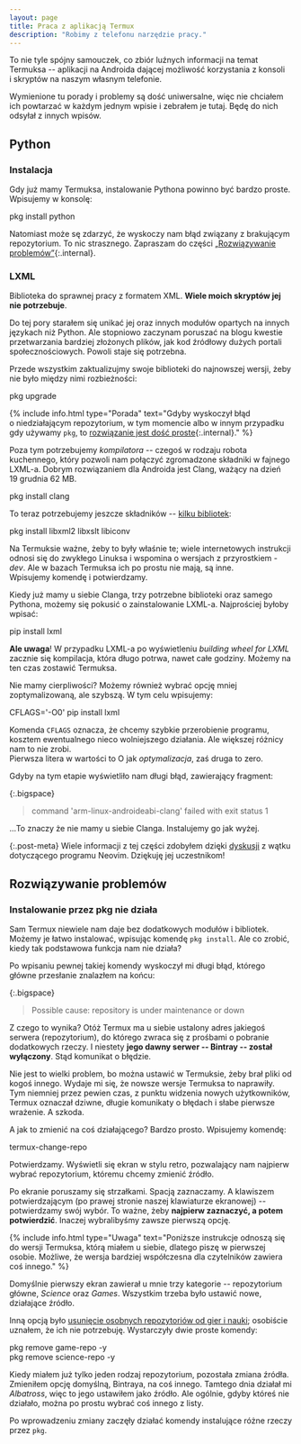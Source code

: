 ```yaml
---
layout: page
title: Praca z aplikacją Termux
description: "Robimy z telefonu narzędzie pracy."
---
```


To nie tyle spójny samouczek, co zbiór luźnych informacji na temat Termuksa -- aplikacji na Androida dającej możliwość korzystania z&nbsp;konsoli i&nbsp;skryptów na naszym własnym telefonie.

Wymienione tu porady i&nbsp;problemy są dość uniwersalne, więc nie chciałem ich powtarzać w&nbsp;każdym jednym wpisie i&nbsp;zebrałem je tutaj. Będę do nich odsyłał z&nbsp;innych wpisów.

## Python

### Instalacja

Gdy już mamy Termuksa, instalowanie Pythona powinno być bardzo proste. Wpisujemy w&nbsp;konsolę:

<div class="bigspace black-bg mono">pkg install python</div>

Natomiast może sę zdarzyć, że wyskoczy nam błąd związany z&nbsp;brakującym repozytorium. To nic strasznego. Zapraszam do części [„Rozwiązywanie problemów”](#instalowanie-przez-pkg-nie-działa){:.internal}.

### LXML

Biblioteka do sprawnej pracy z&nbsp;formatem XML. **Wiele moich skryptów jej nie potrzebuje**.

Do tej pory starałem się unikać jej oraz innych modułów opartych na innych językach niż Python. Ale stopniowo zaczynam poruszać na blogu kwestie przetwarzania bardziej złożonych plików, jak kod źródłowy dużych portali społecznościowych. Powoli staje się potrzebna.

Przede wszystkim zaktualizujmy swoje biblioteki do najnowszej wersji, żeby nie było między nimi rozbieżności:

<div class="black-bg mono">
pkg upgrade
</div>

{% include info.html
type="Porada"
text="Gdyby wyskoczył błąd o&nbsp;niedziałającym repozytorium, w&nbsp;tym momencie albo w&nbsp;innym przypadku gdy używamy `pkg`, to <a href='#instalowanie-przez-pkg-nie-działa'>rozwiązanie jest dość proste</a>{:.internal}."
%}

Poza tym potrzebujemy *kompilatora* -- czegoś w&nbsp;rodzaju robota kuchennego, który pozwoli nam połączyć zgromadzone składniki w&nbsp;fajnego LXML-a. Dobrym rozwiązaniem dla Androida jest Clang, ważący na dzień 19&nbsp;grudnia 62&nbsp;MB.

<div class="bigspace black-bg mono">
pkg install clang
</div>

To teraz potrzebujemy jeszcze składników -- [kilku bibliotek](https://github.com/termux/termux-packages/issues/3793):

<div class="bigspace black-bg mono">
pkg install libxml2 libxslt libiconv
</div>

Na Termuksie ważne, żeby to były właśnie te; wiele internetowych instrukcji odnosi się do zwykłego Linuksa i&nbsp;wspomina o&nbsp;wersjach z&nbsp;przyrostkiem *-dev*. Ale w&nbsp;bazach Termuksa ich po prostu nie mają, są inne.  
Wpisujemy komendę i potwierdzamy. 

Kiedy już mamy u&nbsp;siebie Clanga, trzy potrzebne biblioteki oraz samego Pythona, możemy się pokusić o&nbsp;zainstalowanie LXML-a. Najprościej byłoby wpisać:

<div class="bigspace black-bg mono">
pip install lxml
</div>

**Ale uwaga**! W&nbsp;przypadku LXML-a po wyświetleniu *building wheel for LXML* zacznie się kompilacja, która długo potrwa, nawet całe godziny. Możemy na ten czas zostawić Termuksa.

Nie mamy cierpliwości? Możemy również wybrać opcję mniej zoptymalizowaną, ale szybszą. W&nbsp;tym celu wpisujemy:

<div class="bigspace black-bg mono">
CFLAGS='-O0' pip install lxml
</div>

Komenda `CFLAGS` oznacza, że chcemy szybkie przerobienie programu, kosztem ewentualnego nieco wolniejszego działania. Ale większej różnicy nam to nie zrobi.  
Pierwsza litera w&nbsp;wartości to O&nbsp;jak *optymalizacja*, zaś druga to zero.

Gdyby na tym etapie wyświetliło nam długi błąd, zawierający fragment:

{:.bigspace}
> command 'arm-linux-androideabi-clang' failed with exit status 1

...To znaczy że nie mamy u&nbsp;siebie Clanga. Instalujemy go jak wyżej.

{:.post-meta}
Wiele informacji z&nbsp;tej części zdobyłem dzięki [dyskusji](https://github.com/neovim/pynvim/issues/267) z&nbsp;wątku dotyczącego programu Neovim. Dziękuję jej uczestnikom!

## Rozwiązywanie problemów

### Instalowanie przez pkg nie działa

Sam Termux niewiele nam daje bez dodatkowych modułów i&nbsp;bibliotek. Możemy je łatwo instalować, wpisując komendę `pkg install`. Ale co zrobić, kiedy tak podstawowa funkcja nam nie działa?

Po wpisaniu pewnej takiej komendy wyskoczył mi długi błąd, którego główne przesłanie znalazłem na końcu:

{:.bigspace}
> Possible cause: repository is under maintenance or down

Z czego to wynika? Otóż Termux ma u&nbsp;siebie ustalony adres jakiegoś serwera (repozytorium), do którego zwraca się z&nbsp;prośbami o&nbsp;pobranie dodatkowych rzeczy. I&nbsp;niestety **jego dawny serwer -- Bintray -- został wyłączony**. Stąd komunikat o&nbsp;błędzie.

Nie jest to wielki problem, bo można ustawić w&nbsp;Termuksie, żeby brał pliki od kogoś innego. Wydaje mi się, że nowsze wersje Termuksa to naprawiły.  
Tym niemniej przez pewien czas, z&nbsp;punktu widzenia nowych użytkowników, Termux oznaczał dziwne, długie komunikaty o&nbsp;błędach i&nbsp;słabe pierwsze wrażenie. A&nbsp;szkoda.

A jak to zmienić na coś działającego? Bardzo prosto. Wpisujemy komendę:

<div class="bigspace black-bg mono">
termux-change-repo
</div>

Potwierdzamy. Wyświetli się ekran w&nbsp;stylu retro, pozwalający nam najpierw wybrać repozytorium, któremu chcemy zmienić źródło.

Po ekranie poruszamy się strzałkami. Spacją zaznaczamy. A&nbsp;klawiszem potwierdzającym (po prawej stronie naszej klawiaturze ekranowej) -- potwierdzamy swój wybór. To ważne, żeby **najpierw zaznaczyć, a&nbsp;potem potwierdzić**. Inaczej wybralibyśmy zawsze pierwszą opcję.

{% include info.html
type="Uwaga"
text="Poniższe instrukcje odnoszą się do wersji Termuksa, którą miałem u&nbsp;siebie, dlatego piszę w&nbsp;pierwszej osobie. Możliwe, że wersja bardziej współczesna dla czytelników zawiera coś innego."
%}

Domyślnie pierwszy ekran zawierał u&nbsp;mnie trzy kategorie -- repozytorium główne, *Science* oraz *Games*. Wszystkim trzeba było ustawić nowe, działające źródło.

Inną opcją było [usunięcie osobnych repozytoriów od gier i&nbsp;nauki](https://stackoverflow.com/a/73310761); osobiście uznałem, że ich nie potrzebuję. Wystarczyły dwie proste komendy:

<div class="bigspace black-bg mono">
pkg remove game-repo -y<br/>
pkg remove science-repo -y
</div>

Kiedy miałem już tylko jeden rodzaj repozytorium, pozostała zmiana źródła. Zmieniłem opcję domyślną, Bintraya, na coś innego. Tamtego dnia działał mi *Albatross*, więc to jego ustawiłem jako źródło. Ale ogólnie, gdyby któreś nie działało, można po prostu wybrać coś innego z&nbsp;listy.

Po wprowadzeniu zmiany zaczęły działać komendy instalujące różne rzeczy przez `pkg`. 

